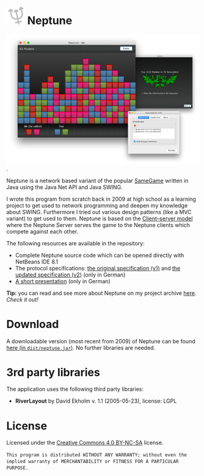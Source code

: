 # ![neptune program icon](/nc-logo.png?raw=true "neptune program icon") Neptune

[![Screenshot of the program](/screenshot.png?raw=true "Screenshot of neptune")](/screenshot.png?raw=true).

Neptune is a network based variant of the popular [SameGame](https://en.wikipedia.org/wiki/SameGame) written in Java using the Java Net API and Java SWING.

I wrote this program from scratch back in 2009 at high school as a learning project to get used to network programming and deepen my knowledge about SWING. Furthermore I tried out various design patterns (like a MVC variant) to get used to them. Neptune is based on the [Client–server model](https://en.wikipedia.org/wiki/Client%E2%80%93server_model) where the Neptune Server serves the game to the Neptune clients which compete against each other. 

The following resources are available in the repository:

 - Complete Neptune source code which can be opened directly with NetBeans IDE 8.1
 - The protocol specifications: [the original specification (v1)](/protocol_v1-[06-11-09].pdf?raw=true) and [the updated specification (v2)](/protocol_v2-[06-12-09].pdf?raw=true) (only in German)
 - [A short presentation](/neptune-1.5G.pdf?raw=true) (only in German)

**Tip:** you can read and see more about Neptune on my project archive [here](http://maxstrauch.github.io/projects/neptune/index.html). *Check it out!*

# Download

A downloadable version (most recent from 2009) of Neptune can be found [here (in `dist/neptune.jar`)](/dist/neptune.jar?raw=true). No further libraries are needed.

# 3rd party libraries

The application uses the following third party libraries:

  - **RiverLayout** by David Ekholm v. 1.1 (2005-05-23), license: LGPL

# License

Licensed under the [Creative Commons 4.0 BY-NC-SA](https://creativecommons.org/licenses/by-nc-sa/4.0/) license.

`This program is distributed WITHOUT ANY WARRANTY; without even the implied warranty of MERCHANTABILITY or FITNESS FOR A PARTICULAR PURPOSE.`